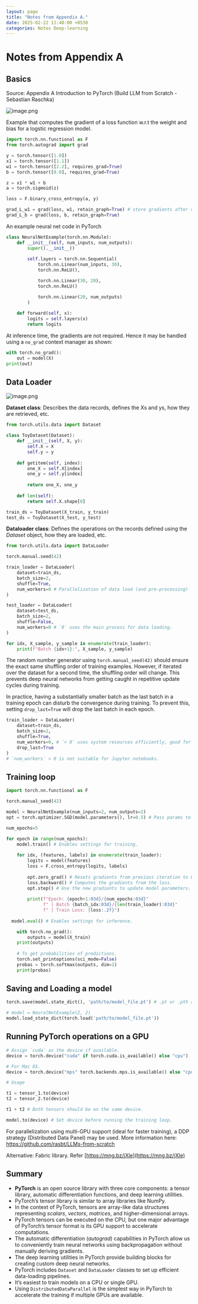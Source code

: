 ```yaml
---
layout: page
title: "Notes from Appendix A."
date: 2025-02-22 11:40:00 +0530
categories: Notes Deep-learning
---
```

# Notes from Appendix A

## Basics

Source: Appendix A Introduction to PyTorch (Build LLM from Scratch - Sebastian Raschka)

![image.png](Notes%20from%20Appendix%20A%20179345517e4b8062b4f8f115bc6c7858/image.png)

Example that computes the gradient of a loss function w.r.t the weight and bias for a logstic regression model.

```python
import torch.nn.functional as F
from torch.autograd import grad

y = torch.tensor([1.0])
x1 = torch.tensor([1.1])
w1 = torch.tensor([2.2], requires_grad=True)
b = torch.tensor([0.0], requires_grad=True)

z = x1 * w1 + b 
a = torch.sigmoid(z)

loss = F.binary_cross_entropy(a, y)

grad_L_w1 = grad(loss, w1, retain_graph=True) # store gradients after calculation.
grad_L_b = grad(loss, b, retain_graph=True)
```

An example neural net code in PyTorch

```python
class NeuralNetExample(torch.nn.Module):
    def __init__(self, num_inputs, num_outputs):
        super().__init__()
        
        self.layers = torch.nn.Sequential(
            torch.nn.Linear(num_inputs, 30),
            torch.nn.ReLU(),

            torch.nn.Linear(30, 20),
            torch.nn.ReLU()

            torch.nn.Linear(20, num_outputs)
        )
    
    def forward(self, x):
        logits = self.layers(x)
        return logits

```

At inference time, the gradients are not required. Hence it may be handled using a `no_grad` context manager as shown:

```python
with torch.no_grad():
    out = model(X)
print(out)
```

## Data Loader

![image.png](Notes%20from%20Appendix%20A%20179345517e4b8062b4f8f115bc6c7858/image%201.png)

**Dataset class**: Describes the data records, defines the Xs and ys, how they are retrieved, etc.

```python
from torch.utils.data import Dataset

class ToyDataset(Dataset):
	def __init__(self, X, y):
		self.X = X
		self.y = y
		
	def getitem(self, index):
		one_X = self.X[index]
		one_y = self.y[index]
		
		return one_X, one_y
	
	def len(self):
		return self.X.shape[0]

train_ds = ToyDataset(X_train, y_train)
test_ds = ToyDataset(X_test, y_test)

```

**Dataloader class**: Defines the operations on the records defined using the *Dataset* object, how they are loaded, etc.

```python
from torch.utils.data import DataLoader

torch.manual.seed(42)

train_loader = DataLoader(
	dataset=train_ds,
	batch_size=2,
	shuffle=True,
	num_workers=0 # Parallelization of data load (and pre-processing)
)

test_loader = DataLoader(
	dataset=test_ds,
	batch_size=2,
	shuffle=False,
	num_workers=0 # `0` uses the main process for data loading.
)

for idx, X_sample, y_sample in enumerate(train_loader):
	print(f"Batch {idx+1}:", X_sample, y_sample)
```

The random number generator using `torch.manual_seed(42)`  should ensure the exact same shuffling order of training examples. However, if iterated over the dataset for a second time, the shuffling order will change. This prevents deep neural networks from getting caught in repetitive update cycles during training.

In practice, having a substantially smaller batch as the last batch in a training epoch can disturb the convergence during training. To prevent this, setting `drop_last=True` will drop the last batch in each epoch.

```python
train_loader = DataLoader(
	dataset=train_ds,
	batch_size=2,
	shuffle=True,
	num_workers=0, # `> 0` uses system resources efficiently, good for larger data.
	drop_last=True
)
# `num_workers` > 0 is not suitable for Jupyter notebooks.
```

## Training loop

```python
import torch.nn.functional as F

torch.manual_seed(42)

model = NeuralNetExample(num_inputs=2, num_outputs=2)
opt = torch.optimizer.SGD(model.parameters(), lr=0.5) # Pass params to optimize.

num_epochs=5

for epoch in range(num_epochs):
	model.train() # Enables settings for training.
	
	for idx, (features, labels) in enumerate(train_loader):
		logits = model(features)
		loss = F.cross_entropy(logits, labels)
		
		opt.zero_grad() # Resets gradients from previous iteration to 0.
		loss.backward() # Computes the gradients from the loss.
		opt.step() # Use the new gradients to update model parameters.
		
		print(f"Epoch: {epoch+1:03d}/{num_epochs:03d}"
              f" | Batch {batch_idx:03d}/{len(train_loader):03d}"
              f" | Train Loss: {loss:.2f}")
              
  model.eval() # Enables settings for inference.

	with torch.no_grad():
		outputs = model(X_train)
	print(outputs)
	
	# To get probabilities of predictions.
	torch.set_printoptions(sci_mode=False)
	probas = torch.softmax(outputs, dim=1)
	print(probas)
```

## Saving and Loading a model

```python
torch.save(model.state_dict(), 'path/to/model_file.pt') # .pt or .pth are conventional extension for PyTorch models.

# model = NeuralNetExample(2, 2)
model.load_state_dict(torch.load('path/to/model_file.pt'))
```

## Running PyTorch operations on a GPU

```python
# Assign `cuda` as the device if available.
device = torch.device("cuda" if torch.cuda.is_available() else "cpu")

# For Mac OS.
device = torch.device("mps" torch.backends.mps.is_available() else "cpu")

# Usage

t1 = tensor_1.to(device)
t2 = tensor_2.to(device)

t1 + t2 # Both tensors should be on the same device.

model.to(device) # Set device before running the training loop.
```

For parallelization using multi-GPU support (ideal for faster training), a DDP strategy (Distributed Data Panel) may be used. More information here: https://github.com/rasbt/LLMs-from-scratch

Alternative: Fabric library. Refer [https://mng.bz/jXle](https://mng.bz/jXle)

## Summary

- **PyTorch** is an open source library with three core components: a tensor library, automatic differentiation functions, and deep learning utilities.
- PyTorch’s tensor library is similar to array libraries like NumPy.
- In the context of PyTorch, tensors are array-like data structures representing *scalars*, *vectors*, *matrices*, and higher-dimensional arrays.
- PyTorch tensors can be executed on the CPU, but one major advantage of PyTorch’s tensor format is its GPU support to accelerate computations.
- The automatic differentiation (*autograd*) capabilities in PyTorch allow us to conveniently train neural networks using backpropagation without manually deriving gradients.
- The deep learning utilities in PyTorch provide building blocks for creating custom deep neural networks.
- PyTorch includes `Dataset` and `DataLoader` classes to set up efficient data-loading pipelines.
- It’s easiest to train models on a CPU or single GPU.
- Using `DistributedDataParallel` is the simplest way in PyTorch to accelerate the training if multiple GPUs are available.